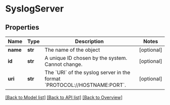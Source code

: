 # SyslogServer

## Properties
Name | Type | Description | Notes
------------ | ------------- | ------------- | -------------
**name** | **str** | The name of the object | [optional] 
**id** | **str** | A unique ID chosen by the system. Cannot change. | [optional] 
**uri** | **str** | The &#x60;URI&#x60; of the syslog server in the format &#x60;PROTOCOL://HOSTNAME:PORT&#x60;. | [optional] 

[[Back to Model list]](index.md#documentation-for-models) [[Back to API list]](index.md#endpoint-properties) [[Back to Overview]](index.md)


